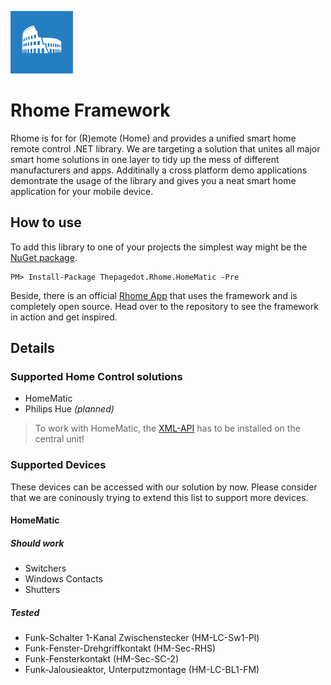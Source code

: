 ![logo]
# Rhome Framework
Rhome is for for (R)emote (Home) and provides a unified smart home remote control .NET library. We are targeting a solution that unites all major smart home solutions in one layer to tidy up the mess of different manufacturers and apps.
Additinally a cross platform demo applications demontrate the usage of the library and gives you a neat smart home application for your mobile device.

## How to use
To add this library to one of your projects the simplest way might be the [NuGet package](https://www.nuget.org/packages/Thepagedot.Rhome.HomeMatic).
```
PM> Install-Package Thepagedot.Rhome.HomeMatic -Pre
```

Beside, there is an official [Rhome App](https://github.com/Thepagedot/Rhome-App) that uses the framework and is completely open source. Head over to the repository to see the framework in action and get inspired.

## Details
### Supported Home Control solutions
- HomeMatic 
- Philips Hue *(planned)*

> To work with HomeMatic, the [XML-API](https://github.com/hobbyquaker/XML-API) has to be installed on the central unit!

### Supported Devices
These devices can be accessed with our solution by now. Please consider that we are coninously trying to extend this list to support more devices.
#### HomeMatic
##### Should work
- Switchers
- Windows Contacts
- Shutters

##### Tested
- Funk-Schalter 1-Kanal Zwischenstecker (HM-LC-Sw1-Pl)
- Funk-Fenster-Drehgriffkontakt (HM-Sec-RHS)
- Funk-Fensterkontakt (HM-Sec-SC-2)
- Funk-Jalousieaktor, Unterputzmontage (HM-LC-BL1-FM)

[logo]: https://raw.githubusercontent.com/Thepagedot/Rhome/master/Design/Logo.png "Logo"

